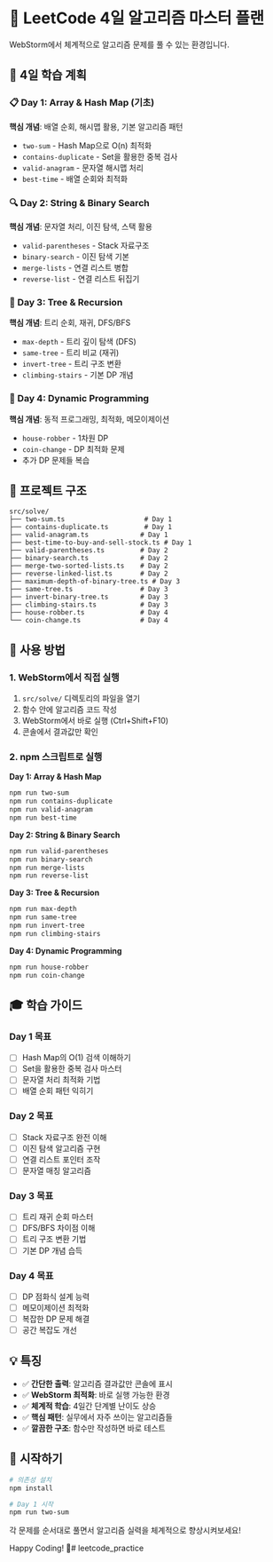 # 🚀 LeetCode 4일 알고리즘 마스터 플랜

WebStorm에서 체계적으로 알고리즘 문제를 풀 수 있는 환경입니다.

## 📅 4일 학습 계획

### 📋 Day 1: Array & Hash Map (기초)
**핵심 개념**: 배열 순회, 해시맵 활용, 기본 알고리즘 패턴
- `two-sum` - Hash Map으로 O(n) 최적화
- `contains-duplicate` - Set을 활용한 중복 검사  
- `valid-anagram` - 문자열 해시맵 처리
- `best-time` - 배열 순회와 최적화

### 🔍 Day 2: String & Binary Search  
**핵심 개념**: 문자열 처리, 이진 탐색, 스택 활용
- `valid-parentheses` - Stack 자료구조
- `binary-search` - 이진 탐색 기본
- `merge-lists` - 연결 리스트 병합
- `reverse-list` - 연결 리스트 뒤집기

### 🌳 Day 3: Tree & Recursion
**핵심 개념**: 트리 순회, 재귀, DFS/BFS
- `max-depth` - 트리 깊이 탐색 (DFS)
- `same-tree` - 트리 비교 (재귀)
- `invert-tree` - 트리 구조 변환
- `climbing-stairs` - 기본 DP 개념

### 💎 Day 4: Dynamic Programming
**핵심 개념**: 동적 프로그래밍, 최적화, 메모이제이션  
- `house-robber` - 1차원 DP
- `coin-change` - DP 최적화 문제
- 추가 DP 문제들 복습

## 📁 프로젝트 구조

```
src/solve/
├── two-sum.ts                    # Day 1
├── contains-duplicate.ts         # Day 1  
├── valid-anagram.ts             # Day 1
├── best-time-to-buy-and-sell-stock.ts # Day 1
├── valid-parentheses.ts         # Day 2
├── binary-search.ts             # Day 2
├── merge-two-sorted-lists.ts    # Day 2
├── reverse-linked-list.ts       # Day 2
├── maximum-depth-of-binary-tree.ts # Day 3
├── same-tree.ts                 # Day 3
├── invert-binary-tree.ts        # Day 3
├── climbing-stairs.ts           # Day 3
├── house-robber.ts              # Day 4
└── coin-change.ts               # Day 4
```

## 🎯 사용 방법

### 1. WebStorm에서 직접 실행
1. `src/solve/` 디렉토리의 파일을 열기
2. 함수 안에 알고리즘 코드 작성
3. WebStorm에서 바로 실행 (Ctrl+Shift+F10)
4. 콘솔에서 결과값만 확인

### 2. npm 스크립트로 실행

**Day 1: Array & Hash Map**
```bash
npm run two-sum
npm run contains-duplicate  
npm run valid-anagram
npm run best-time
```

**Day 2: String & Binary Search**
```bash
npm run valid-parentheses
npm run binary-search
npm run merge-lists
npm run reverse-list
```

**Day 3: Tree & Recursion**
```bash
npm run max-depth
npm run same-tree
npm run invert-tree
npm run climbing-stairs
```

**Day 4: Dynamic Programming**
```bash
npm run house-robber
npm run coin-change
```

## 🎓 학습 가이드

### Day 1 목표
- [ ] Hash Map의 O(1) 검색 이해하기
- [ ] Set을 활용한 중복 검사 마스터
- [ ] 문자열 처리 최적화 기법  
- [ ] 배열 순회 패턴 익히기

### Day 2 목표  
- [ ] Stack 자료구조 완전 이해
- [ ] 이진 탐색 알고리즘 구현
- [ ] 연결 리스트 포인터 조작
- [ ] 문자열 매칭 알고리즘

### Day 3 목표
- [ ] 트리 재귀 순회 마스터  
- [ ] DFS/BFS 차이점 이해
- [ ] 트리 구조 변환 기법
- [ ] 기본 DP 개념 습득

### Day 4 목표
- [ ] DP 점화식 설계 능력
- [ ] 메모이제이션 최적화
- [ ] 복잡한 DP 문제 해결
- [ ] 공간 복잡도 개선

## 💡 특징

- ✅ **간단한 출력**: 알고리즘 결과값만 콘솔에 표시
- ✅ **WebStorm 최적화**: 바로 실행 가능한 환경
- ✅ **체계적 학습**: 4일간 단계별 난이도 상승
- ✅ **핵심 패턴**: 실무에서 자주 쓰이는 알고리즘들
- ✅ **깔끔한 구조**: 함수만 작성하면 바로 테스트

## 🚀 시작하기

```bash
# 의존성 설치
npm install

# Day 1 시작
npm run two-sum
```

각 문제를 순서대로 풀면서 알고리즘 실력을 체계적으로 향상시켜보세요!

Happy Coding! 🎉# leetcode_practice
